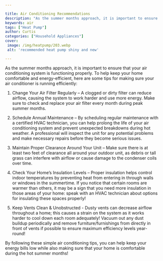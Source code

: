 ```yaml
---

title: Air Conditioning Recommendations
description: "As the summer months approach, it is important to ensure that your air conditioning system is functioning properly. To help keep y...get more info"
keywords: air
tags: ["Heat Pump"]
author: Curtis
categories: ["Household Appliances"]
cover: 
 image: /img/heatpump/203.webp
 alt: 'recommended heat pump shiny and new'

---
```


As the summer months approach, it is important to ensure that your air conditioning system is functioning properly. To help keep your home comfortable and energy-efficient, here are some tips for making sure your air conditioner is running efficiently:

1. Change Your Air Filter Regularly – A clogged or dirty filter can reduce airflow, causing the system to work harder and use more energy. Make sure to check and replace your air filter every month during peak summer months.

2. Schedule Annual Maintenance – By scheduling regular maintenance with a certified HVAC technician, you can help prolong the life of your air conditioning system and prevent unexpected breakdowns during hot weather. A professional will inspect the unit for any potential problems and make necessary repairs before they become serious issues. 

3. Maintain Proper Clearance Around Your Unit – Make sure there is at least two feet of clearance all around your outdoor unit, as debris or tall grass can interfere with airflow or cause damage to the condenser coils over time. 

4. Check Your Home’s Insulation Levels – Proper insulation helps control indoor temperatures by preventing heat from entering in through walls or windows in the summertime. If you notice that certain rooms are warmer than others, it may be a sign that you need more insulation in those areas of your home: speak with an HVAC technician about options for insulating these spaces properly! 

5. Keep Vents Clean & Unobstructed - Dusty vents can decrease airflow throughout a home; this causes a strain on the system as it works harder to cool down each room adequately! Vacuum out any dust buildup periodically and remove furniture/furnishings from directly in front of vents if possible to ensure maximum efficiency levels year-round!

By following these simple air conditioning tips, you can help keep your energy bills low while also making sure that your home is comfortable during the hot summer months!
